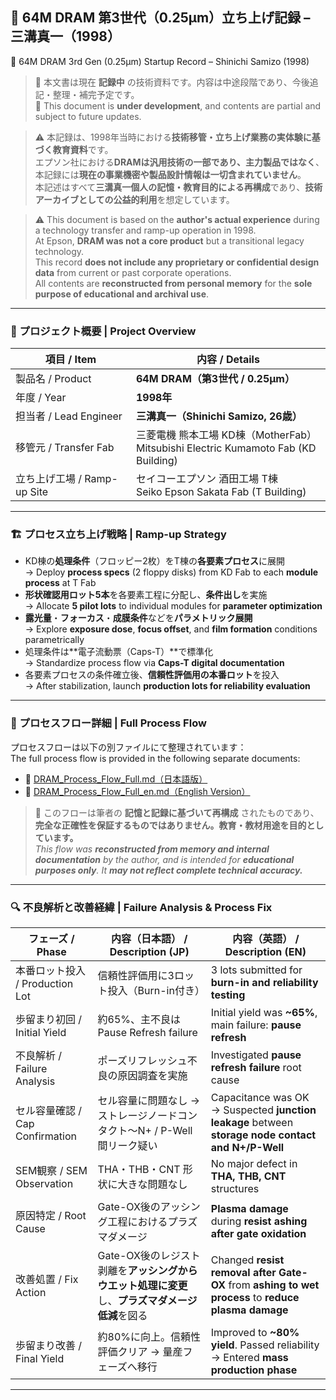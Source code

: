 ## 📘 64M DRAM 第3世代（0.25μm）立ち上げ記録 – 三溝真一（1998）  
📘 64M DRAM 3rd Gen (0.25μm) Startup Record – Shinichi Samizo (1998)

> 📝 本文書は現在 **記録中** の技術資料です。内容は中途段階であり、今後追記・整理・補完予定です。  
> 📝 This document is **under development**, and contents are partial and subject to future updates.

> ⚠️ 本記録は、1998年当時における**技術移管・立ち上げ業務の実体験に基づく教育資料**です。  
> エプソン社における**DRAMは汎用技術の一部であり、主力製品ではなく**、  
> 本記録には**現在の事業機密や製品設計情報は一切含まれていません**。  
> 本記述はすべて**三溝真一個人の記憶・教育目的による再構成**であり、**技術アーカイブとしての公益的利用**を想定しています。

> ⚠️ This document is based on the **author's actual experience** during a technology transfer and ramp-up operation in 1998.  
> At Epson, **DRAM was not a core product** but a transitional legacy technology.  
> This record **does not include any proprietary or confidential design data** from current or past corporate operations.  
> All contents are **reconstructed from personal memory** for the **sole purpose of educational and archival use**.

---

### 🧭 プロジェクト概要 | Project Overview

| 項目 / Item | 内容 / Details |
|-------------|----------------|
| 製品名 / Product | **64M DRAM（第3世代 / 0.25μm）** |
| 年度 / Year | **1998年** |
| 担当者 / Lead Engineer | **三溝真一（Shinichi Samizo, 26歳）** |
| 移管元 / Transfer Fab | 三菱電機 熊本工場 KD棟（MotherFab）<br>Mitsubishi Electric Kumamoto Fab (KD Building) |
| 立ち上げ工場 / Ramp-up Site | セイコーエプソン 酒田工場 T棟<br>Seiko Epson Sakata Fab (T Building) |

---

### 🏗️ プロセス立ち上げ戦略 | Ramp-up Strategy

- KD棟の**処理条件**（フロッピー2枚）をT棟の**各要素プロセス**に展開  
  → Deploy **process specs** (2 floppy disks) from KD Fab to each **module process** at T Fab  
- **形状確認用ロット5本**を各要素工程に分配し、**条件出し**を実施  
  → Allocate **5 pilot lots** to individual modules for **parameter optimization**  
- **露光量**・**フォーカス**・**成膜条件**などを**パラメトリック展開**  
  → Explore **exposure dose**, **focus offset**, and **film formation** conditions parametrically  
- 処理条件は**電子流動票（Caps-T）**で標準化  
  → Standardize process flow via **Caps-T digital documentation**  
- 各要素プロセスの条件確立後、**信頼性評価用の本番ロット**を投入  
  → After stabilization, launch **production lots for reliability evaluation**

---

### 🔗 プロセスフロー詳細 | Full Process Flow

プロセスフローは以下の別ファイルにて整理されています：  
The full process flow is provided in the following separate documents:

- 📄 [DRAM_Process_Flow_Full.md（日本語版）](DRAM_Process_Flow_Full.md)  
- 📄 [DRAM_Process_Flow_Full_en.md（English Version）](DRAM_Process_Flow_Full_en.md)

> 📝 このフローは筆者の **記憶と記録に基づいて再構成** されたものであり、  
> **完全な正確性を保証するものではありません。教育・教材用途を目的としています。**  
> *This flow was **reconstructed from memory and internal documentation** by the author, and is intended for **educational purposes only**. It **may not reflect complete technical accuracy.***

---

### 🔍 不良解析と改善経緯 | Failure Analysis & Process Fix

| フェーズ / Phase | 内容（日本語） / Description (JP) | 内容（英語） / Description (EN) |
|------------------|-------------------------------|----------------------------------|
| 本番ロット投入 / Production Lot | 信頼性評価用に3ロット投入（Burn-in付き） | 3 lots submitted for **burn-in and reliability testing** |
| 歩留まり初回 / Initial Yield | 約65%、主不良は Pause Refresh failure | Initial yield was **~65%**, main failure: **pause refresh** |
| 不良解析 / Failure Analysis | ポーズリフレッシュ不良の原因調査を実施 | Investigated **pause refresh failure** root cause |
| セル容量確認 / Cap Confirmation | セル容量に問題なし → ストレージノードコンタクト〜N+ / P-Well間リーク疑い | Capacitance was OK → Suspected **junction leakage** between **storage node contact and N+/P-Well** |
| SEM観察 / SEM Observation | THA・THB・CNT 形状に大きな問題なし | No major defect in **THA, THB, CNT** structures |
| 原因特定 / Root Cause | Gate-OX後のアッシング工程におけるプラズマダメージ | **Plasma damage** during **resist ashing after gate oxidation** |
| 改善処置 / Fix Action | Gate-OX後のレジスト剥離を**アッシングからウエット処理に変更**し、**プラズマダメージ低減**を図る | Changed **resist removal after Gate-OX** from **ashing to wet process** to **reduce plasma damage** |
| 歩留まり改善 / Final Yield | 約80%に向上。信頼性評価クリア → 量産フェーズへ移行 | Improved to **~80% yield**. Passed reliability → Entered **mass production phase** |

---
